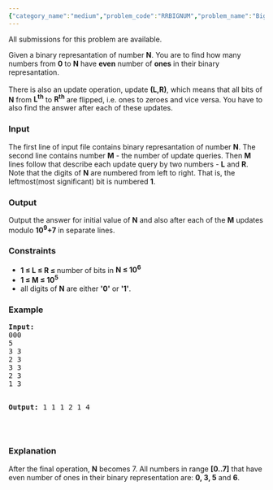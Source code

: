 ```yaml
---
{"category_name":"medium","problem_code":"RRBIGNUM","problem_name":"Big Number","languages_supported":{"0":"ADA","1":"ASM","2":"BASH","3":"BF","4":"C","5":"C99 strict","6":"CAML","7":"CLOJ","8":"CLPS","9":"CPP 4.3.2","10":"CPP 4.9.2","11":"CPP14","12":"CS2","13":"D","14":"ERL","15":"FORT","16":"FS","17":"GO","18":"HASK","19":"ICK","20":"ICON","21":"JAVA","22":"JS","23":"LISP clisp","24":"LISP sbcl","25":"LUA","26":"NEM","27":"NICE","28":"NODEJS","29":"PAS fpc","30":"PAS gpc","31":"PERL","32":"PERL6","33":"PHP","34":"PIKE","35":"PRLG","36":"PYTH","37":"PYTH 3.4","38":"RUBY","39":"SCALA","40":"SCM guile","41":"SCM qobi","42":"ST","43":"TCL","44":"TEXT","45":"WSPC"},"max_timelimit":1,"source_sizelimit":50000,"problem_author":"Rubanenko","problem_tester":"utkarsh_lath","date_added":"21-09-2013","tags":{"0":"Rubanenko","1":"cook38","2":"medium","3":"segment"},"editorial_url":"http://discuss.codechef.com/problems/RRBIGNUM","time":{"view_start_date":1379874600,"submit_start_date":1379874600,"visible_start_date":1379874600,"end_date":1735669800},"layout":"problem"}
---
```

<span class="solution-visible-txt">All submissions for this problem are available.</span><p>
Given a binary represantation of number <b>N</b>. You are to find how many numbers from <b>0</b> to <b>N</b> have <b>even</b> number of <b>ones</b> in their binary represantation.<br /><br />
There is also an update operation, update <b>(L,R)</b>, which means that all bits of <b>N</b> from <b>L<sup>th</sup></b> to <b>R<sup>th</sup></b> are flipped, i.e. ones to zeroes and vice versa. You have to also find the answer after each of these updates.
</p>
<h3>Input</h3>
<p>The first line of input file contains binary represantation of number <b>N</b>. The second line contains number <b>M</b> - the number of update queries. Then <b>M</b> lines follow that describe each update query by two numbers - <b>L</b> and <b>R</b>. Note that the digits of <b>N</b> are numbered from left to right. That is, the leftmost(most significant) bit is numbered <b>1</b>.</p>
<h3>Output</h3>
<p>Output the answer for initial value of <b>N</b> and also after each of the <b>M</b> updates modulo <b>10<sup>9</sup>+7</b> in separate lines.</p>
<h3>Constraints</h3>
<ul>
<li> <b>1 ≤ L ≤ R ≤ </b> number of bits in  <b>N ≤ 10<sup>6</sup>
<li> 1 ≤ M ≤ 10<sup>5</sup></li></b>
</li><li> all digits of <b>N</b> are either <b>'0'</b> or <b>'1'</b>.
</li></ul>
<h3>Example</h3>
<pre><b>Input:</b>
000
5
3 3
2 3
3 3
2 3
1 3

<b>Output:</b>
1
1
1
2
1
4
</pre><p> </p>
<h3>Explanation</h3>
<p>After the final operation, <b>N</b> becomes 7. All numbers in range <b>[0..7]</b> that have even number of ones in their binary representation are: <b>0, 3, 5</b> and <b>6</b>.</p>
